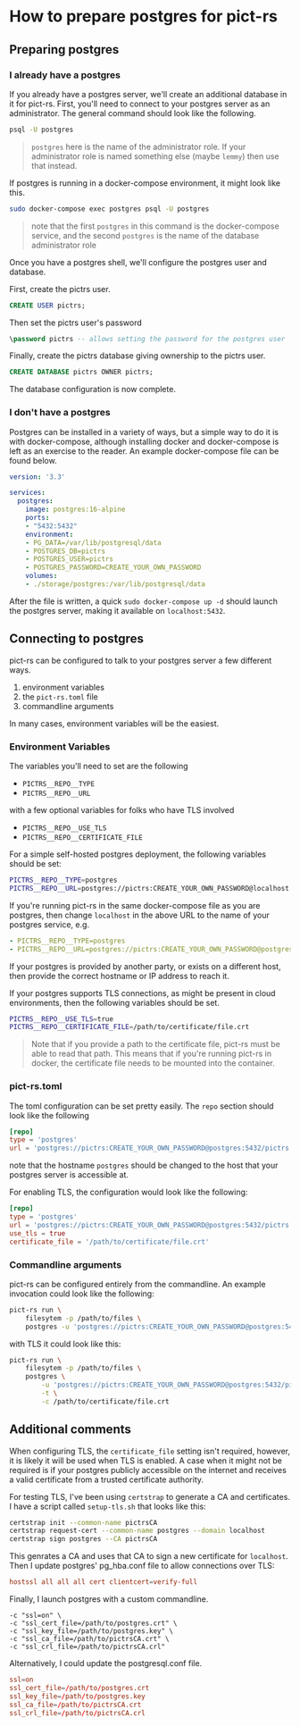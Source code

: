 # How to prepare postgres for pict-rs

## Preparing postgres

### I already have a postgres

If you already have a postgres server, we'll create an additional database in it for pict-rs. First,
you'll need to connect to your postgres server as an administrator. The general command should look
like the following.
```bash
psql -U postgres
```
> `postgres` here is the name of the administrator role. If your administrator role is named
something else (maybe `lemmy`) then use that instead.

If postgres is running in a docker-compose environment, it might look like this.
```bash
sudo docker-compose exec postgres psql -U postgres
```
> note that the first `postgres` in this command is the docker-compose service, and the second
`postgres` is the name of the database administrator role

Once you have a postgres shell, we'll configure the postgres user and database.

First, create the pictrs user.
```sql
CREATE USER pictrs;
```

Then set the pictrs user's password
```sql
\password pictrs -- allows setting the password for the postgres user
```

Finally, create the pictrs database giving ownership to the pictrs user.
```sql
CREATE DATABASE pictrs OWNER pictrs;
```

The database configuration is now complete.

### I don't have a postgres

Postgres can be installed in a variety of ways, but a simple way to do it is with docker-compose,
although installing docker and docker-compose is left as an exercise to the reader. An example
docker-compose file can be found below.

```yaml
version: '3.3'

services:
  postgres:
    image: postgres:16-alpine
    ports:
    - "5432:5432"
    environment:
    - PG_DATA=/var/lib/postgresql/data
    - POSTGRES_DB=pictrs
    - POSTGRES_USER=pictrs
    - POSTGRES_PASSWORD=CREATE_YOUR_OWN_PASSWORD
    volumes:
    - ./storage/postgres:/var/lib/postgresql/data
```

After the file is written, a quick `sudo docker-compose up -d` should launch the postgres server,
making it available on `localhost:5432`.

## Connecting to postgres

pict-rs can be configured to talk to your postgres server a few different ways.
1. environment variables
2. the `pict-rs.toml` file
3. commandline arguments

In many cases, environment variables will be the easiest.

### Environment Variables

The variables you'll need to set are the following
- `PICTRS__REPO__TYPE`
- `PICTRS__REPO__URL`

with a few optional variables for folks who have TLS involved
- `PICTRS__REPO__USE_TLS`
- `PICTRS__REPO__CERTIFICATE_FILE`

For a simple self-hosted postgres deployment, the following variables should be set:
```bash
PICTRS__REPO__TYPE=postgres
PICTRS__REPO__URL=postgres://pictrs:CREATE_YOUR_OWN_PASSWORD@localhost:5432/pictrs
```

If you're running pict-rs in the same docker-compose file as you are postgres, then change
`localhost` in the above URL to the name of your postgres service, e.g.
```yaml
- PICTRS__REPO__TYPE=postgres
- PICTRS__REPO__URL=postgres://pictrs:CREATE_YOUR_OWN_PASSWORD@postgres:5432/pictrs
```

If your postgres is provided by another party, or exists on a different host, then provide the
correct hostname or IP address to reach it.

If your postgres supports TLS connections, as might be present in cloud environments, then the
following variables should be set.
```bash
PICTRS__REPO__USE_TLS=true
PICTRS__REPO__CERTIFICATE_FILE=/path/to/certificate/file.crt
```
> Note that if you provide a path to the certificate file, pict-rs must be able to read that path.
This means that if you're running pict-rs in docker, the certificate file needs to be mounted into
the container.

### pict-rs.toml

The toml configuration can be set pretty easily. The `repo` section should look like the following
```toml
[repo]
type = 'postgres'
url = 'postgres://pictrs:CREATE_YOUR_OWN_PASSWORD@postgres:5432/pictrs'
```
note that the hostname `postgres` should be changed to the host that your postgres server is
accessible at.

For enabling TLS, the configuration would look like the following:
```toml
[repo]
type = 'postgres'
url = 'postgres://pictrs:CREATE_YOUR_OWN_PASSWORD@postgres:5432/pictrs'
use_tls = true
certificate_file = '/path/to/certificate/file.crt'
```

### Commandline arguments

pict-rs can be configured entirely from the commandline. An example invocation could look like the
following:
```bash
pict-rs run \
    filesytem -p /path/to/files \
    postgres -u 'postgres://pictrs:CREATE_YOUR_OWN_PASSWORD@postgres:5432/pictrs'
```

with TLS it could look like this:
```bash
pict-rs run \
    filesytem -p /path/to/files \
    postgres \
        -u 'postgres://pictrs:CREATE_YOUR_OWN_PASSWORD@postgres:5432/pictrs' \
        -t \
        -c /path/to/certificate/file.crt
```

## Additional comments

When configuring TLS, the `certificate_file` setting isn't required, however, it is likely it will
be used when TLS is enabled. A case when it might not be required is if your postgres publicly
accessible on the internet and receives a valid certificate from a trusted certificate authority.

For testing TLS, I've been using `certstrap` to generate a CA and certificates. I have a script
called `setup-tls.sh` that looks like this:
```bash
certstrap init --common-name pictrsCA
certstrap request-cert --common-name postgres --domain localhost
certstrap sign postgres --CA pictrsCA
```

This genrates a CA and uses that CA to sign a new certificate for `localhost`. Then I update
postgres' pg_hba.conf file to allow connections over TLS:
```pg_hba.conf
hostssl all all all cert clientcert=verify-full
```

Finally, I launch postgres with a custom commandline.
```
-c "ssl=on" \
-c "ssl_cert_file=/path/to/postgres.crt" \
-c "ssl_key_file=/path/to/postgres.key" \
-c "ssl_ca_file=/path/to/pictrsCA.crt" \
-c "ssl_crl_file=/path/to/pictrsCA.crl"
```
Alternatively, I could update the postgresql.conf file.
```postgresql.conf
ssl=on
ssl_cert_file=/path/to/postgres.crt
ssl_key_file=/path/to/postgres.key
ssl_ca_file=/path/to/pictrsCA.crt
ssl_crl_file=/path/to/pictrsCA.crl
```
